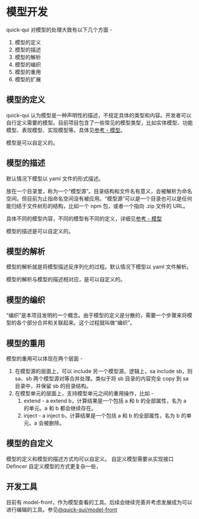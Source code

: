 # 模型开发

quick-qui 对模型的处理大致有以下几个方面 -

1. 模型的定义
2. 模型的描述
3. 模型的解析
4. 模型的编织
5. 模型的重用
6. 模型的扩展

## 模型的定义

quick-qui 认为模型是一种声明性的描述，不规定具体的类型和内容。开发者可以自行定义需要的模型。目前项目包含了一些常见的模型类型，比如实体模型、功能模型、表现模型、实现模型等。具体见[参考 - 模型](ref/model.md)。

模型是可以自定义的。

## 模型的描述

默认情况下模型以 yaml 文件的形式描述。

放在一个目录里，称为一个“模型源”。目录结构和文件名有意义，会被解析为命名空间。但目前为止指命名空间没有被应用。“模型源”可以是一个目录也可以是任何能归结于文件树形的结构，比如一个 npm 包，或者一个指向 .zip 文件的 URL。

具体不同的模型内容，不同的模型有不同的定义，详细见[参考 - 模型](ref/model.md)

模型的描述是可以自定义的。

## 模型的解析

模型的解析就是将模型描述反序列化的过程。默认情况下模型以 yaml 文件解析。

模型的解析与模型的描述相对应，是可以自定义的。

## 模型的编织

“编织”是本项目发明的一个概念。由于模型的定义是分散的，需要一个步骤来将模型的各个部分合并和关联起来。这个过程就叫做“编织”。

## 模型的重用

模型的重用可以体现在两个层面 -

1. 在模型源的层面上，可以 include 另一个模型源。逻辑上，sa include sb，则 sa、sb 两个模型源对等合并处理。类似于将 sb 目录的内容完全 copy 到 sa 目录中，并保留 sb 的目录结构。
2. 在模型单元的层面上，支持模型单元之间的重用操作，比如 -
   1. extend - a extend b，计算结果是一个包括 a 和 b 的全部属性，名为 a 的单元。a 和 b 都会继续存在。
   2. inject - a inject b，计算结果是一个包括 a 和 b 的全部属性，名为 b 的单元。a 会被删除。
   <!-- TODO 可能不应该被删除，应该被 mark 为 abstract -->

## 模型的自定义

模型的定义和模型的描述方式均可以自定义。
自定义模型需要从实现接口 Defincer
自定义模型的方式更复杂一些，

## 开发工具

目前有 model-front，作为模型查看的工具。后续会继续完善并考虑发展成为可以进行编辑的工具。参见[@quick-qui/model-front](http://github.com/quickqui/model-front)
